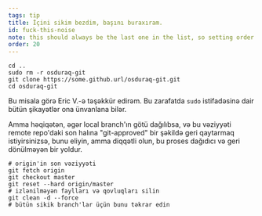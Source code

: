```yaml
---
tags: tip
title: İçini sikim bezdim, başını buraxıram.
id: fuck-this-noise
note: this should always be the last one in the list, so setting order to 20 so I don't have to re-name/re-order it
order: 20
---
```


```git
cd ..
sudo rm -r osduraq-git
git clone https://some.github.url/osduraq-git.git
cd osduraq-git
```

Bu misala görə Eric V.-ə təşəkkür edirəm. Bu zarafatda `sudo` istifadəsinə dair bütün şikayətlər ona ünvanlana bilər.

Amma həqiqətən, əgər local branch'ın götü dağılıbsa, və bu vəziyyəti remote repo'daki son halına "git-approved" bir şəkildə geri qaytarmaq istiyirsinizsə, bunu eliyin, amma diqqətli olun, bu proses dağıdıcı və geri dönülməyən bir yoldur.


```git
# origin'in son vəziyyəti
git fetch origin
git checkout master
git reset --hard origin/master
# izlənilməyən faylları və qovluqları silin
git clean -d --force
# bütün sikik branch'lar üçün bunu təkrar edin
```